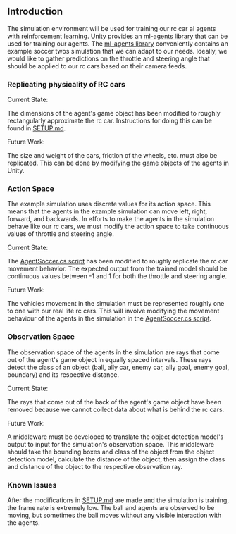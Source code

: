 ## Introduction

The simulation environment will be used for training our rc car ai agents with reinforcement learning. Unity provides an [ml-agents library](https://github.com/Unity-Technologies/ml-agents) that can be used for training our agents. The [ml-agents library](https://github.com/Unity-Technologies/ml-agents) conveniently contains an example soccer twos simulation that we can adapt to our needs. Ideally, we would like to gather predictions on the throttle and steering angle that should be applied to our rc cars based on their camera feeds.

### Replicating physicality of RC cars

Current State:

The dimensions of the agent's game object has been modified to roughly rectangularly approximate the rc car. Instructions for doing this can be found in [SETUP.md](./SETUP.md).

Future Work:

The size and weight of the cars, friction of the wheels, etc. must also be replicated. This can be done by modifying the game objects of the agents in Unity.

### Action Space

The example simulation uses discrete values for its action space. This means that the agents in the example simulation can move left, right, forward, and backwards. In efforts to make the agents in the simulation behave like our rc cars, we must modify the action space to take continuous values of throttle and steering angle.

Current State:

The [AgentSoccer.cs script](./AgentSoccer.cs) has been modified to roughly replicate the rc car movement behavior. The expected output from the trained model should be continuous values between -1 and 1 for both the throttle and steering angle.

Future Work:

The vehicles movement in the simulation must be represented roughly one to one with our real life rc cars. This will involve modifying the movement behaviour of the agents in the simulation in the [AgentSoccer.cs script](./AgentSoccer.cs). 


### Observation Space

The observation space of the agents in the simulation are rays that come out of the agent's game object in equally spaced intervals. These rays detect the class of an object (ball, ally car, enemy car, ally goal, enemy goal, boundary) and its respective distance.

Current State:

The rays that come out of the back of the agent's game object have been removed because we cannot collect data about what is behind the rc cars.

Future Work:

A middleware must be developed to translate the object detection model's output to input for the simulation's observation space. This middleware should take the bounding boxes and class of the object from the object detection model, calculate the distance of the object, then assign the class and distance of the object to the respective observation ray.

### Known Issues

After the modifications in [SETUP.md](./SETUP.md) are made and the simulation is training, the frame rate is extremely low. The ball and agents are observed to be moving, but sometimes the ball moves without any visible interaction with the agents.
